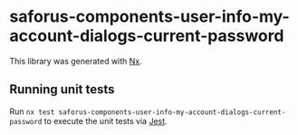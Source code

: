 # saforus-components-user-info-my-account-dialogs-current-password

This library was generated with [Nx](https://nx.dev).

## Running unit tests

Run `nx test saforus-components-user-info-my-account-dialogs-current-password` to execute the unit tests via [Jest](https://jestjs.io).
